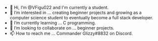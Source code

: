 - 👋 Hi, I’m @VFigu022 and I'm currently a student.
- 👀 I’m interested in ... creating beginner projects and growing as a computer science student to eventually become a full stack developer.
- 🌱 I’m currently learning ... C programming.
- 💞️ I’m looking to collaborate on ... beginner projects.
- 📫 How to reach me ... Commander Glizzy#8832 on Discord.

<!---
VFigu022/VFigu022 is a ✨ special ✨ repository because its `README.md` (this file) appears on your GitHub profile.
You can click the Preview link to take a look at your changes.
--->
